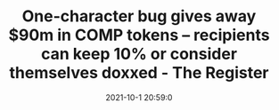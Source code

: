 ---
"title": "One-character bug gives away $90m in COMP tokens – recipients can keep 10% or consider themselves doxxed - The Register"
"date": "2021-10-1 20:59:0"
"feed_name": "GOOGLENEWSINDUSTRIAL"
"feed_website": "https://news.google.com/search?q=industrial%2Bincident&hl=en-US&gl=US&ceid=US:en"
"feed_rss": "https://news.google.com/rss/search?q=industrial%2Bincident&hl=en-US&gl=US&ceid=US:en"
"link": "https://www.theregister.com/2021/10/01/compound_crypto_bug/"
"source": "{'href': 'https://www.theregister.com', 'title': 'The Register'}"
"file": "_posts/2021-1-1-a1ddc65e6ce02212dafe99c69a1f8f237df9683e.md"
"accident": "0"
"drilling": "0"
"dead": "0"
"injured": "0"
"arrested": "0"
"where": "unknown site"
"causes": "unknown"
"place": "unknown place"
---